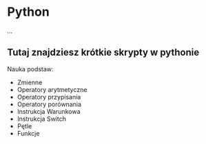 # Python

...
## Tutaj znajdziesz krótkie skrypty w pythonie
Nauka podstaw:
* Zmienne
* Operatory arytmetyczne
* Operatory przypisania
* Operatory porównania
* Instrukcja Warunkowa
* Instrukcja Switch
* Pętle
* Funkcje
